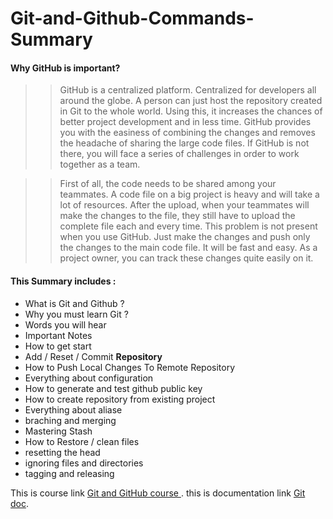 # Git-and-Github-Commands-Summary

#### Why GitHub is important?
>> GitHub is a centralized platform. Centralized for developers all around the globe. A person can just host the repository created in Git to the whole world.  Using this, it increases the chances of better project development and in less time. GitHub provides you with the easiness of combining the changes and removes the headache of sharing the large code files. If GitHub is not there, you will face a series of challenges in order to work together as a team.

>> First of all, the code needs to be shared among your teammates. A code file on a big project is heavy and will take a lot of resources. After the upload, when your teammates will make the changes to the file, they still have to upload the complete file each and every time. This problem is not present when you use GitHub. Just make the changes and push only the changes to the main code file. It will be fast and easy. As a project owner, you can track these changes quite easily on it. 


#### This Summary includes :
- What is Git and Github ?
- Why you must learn Git ?
- Words you will hear
- Important Notes
- How to get start
- Add / Reset / Commit **Repository**
- How to Push Local Changes To Remote Repository
- Everything about configuration
- How to generate and test github public key
- How to create repository from existing project
- Everything about aliase
- braching and merging
- Mastering Stash
- How to Restore / clean files
- resetting the head
- ignoring files and directories
- tagging and releasing


This is course link [Git and GitHub course ](https://www.youtube.com/watch?v=ACOiGZoqC8w&list=PLDoPjvoNmBAw4eOj58MZPakHjaO3frVMF).
this is documentation link  [Git doc](https://docs.github.com/en/get-started/using-git/about-git).
